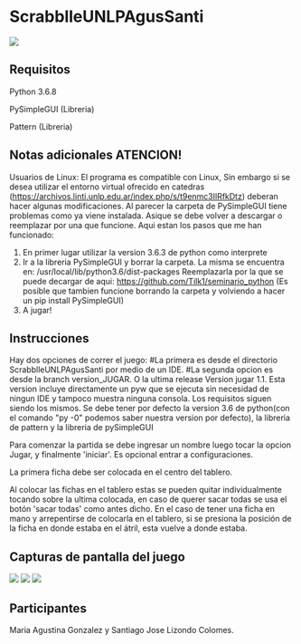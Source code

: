 # ScrabblleUNLPAgusSanti
![](https://i.imgur.com/O7vRM8o.png)


## Requisitos

Python 3.6.8

PySimpleGUI (Libreria)

Pattern (Libreria)

## Notas adicionales ATENCION!
Usuarios de Linux: El programa es compatible con Linux,
Sin embargo si se desea utilizar el entorno virtual ofrecido en catedras (https://archivos.linti.unlp.edu.ar/index.php/s/t9enmc3IlRfkDtz)  deberan hacer algunas modificaciones.
Al parecer la carpeta de PySimpleGUI tiene problemas como ya viene instalada. Asique se debe volver a descargar o reemplazar por
una que funcione. Aqui estan los pasos que me han funcionado:
1. En primer lugar utilizar la version 3.6.3 de python como interprete
2. Ir a la libreria PySimpleGUI y borrar la carpeta. La misma se encuentra en: /usr/local/lib/python3.6/dist-packages   Reemplazarla por la que se puede decargar de aqui: https://github.com/Tilk1/seminario_python
(Es posible que tambien funcione borrando la carpeta y volviendo a hacer un pip install PySimpleGUI)
3. A jugar!

## Instrucciones

Hay dos opciones de correr el juego: 
#La primera es desde el directorio ScrabblleUNLPAgusSanti por medio de un IDE.
#La segunda opcion es desde la branch version_JUGAR. O la ultima release Version jugar 1.1. Esta version incluye directamente un pyw que se ejecuta sin necesidad
de ningun IDE y tampoco muestra ninguna consola. Los requisitos siguen siendo los mismos. Se debe tener por defecto la version
3.6 de python(con el comando "py -0" podemos saber nuestra version por defecto), la libreria de pattern y la libreria de pySimpleGUI

Para comenzar la partida se debe ingresar un nombre luego tocar la opcion Jugar, y finalmente 'iniciar'. Es opcional entrar
a configuraciones.

La primera ficha debe ser colocada en el centro del tablero.

Al colocar las fichas en el tablero estas se pueden quitar individualmente tocando sobre la ultima colocada, en caso de querer sacar todas se usa el botón 'sacar todas' como antes dicho. En el caso de tener una ficha en mano y arrepentirse de colocarla en el tablero, si se presiona la posición de la ficha en donde estaba en el átril, esta vuelve a donde estaba. 



## Capturas de pantalla del juego

![](https://i.imgur.com/qOjQ1NO.png)
![](https://i.imgur.com/45gNJkF.png)
![](https://i.imgur.com/VVULFtw.png)

## Participantes

Maria Agustina Gonzalez y Santiago Jose Lizondo Colomes.


